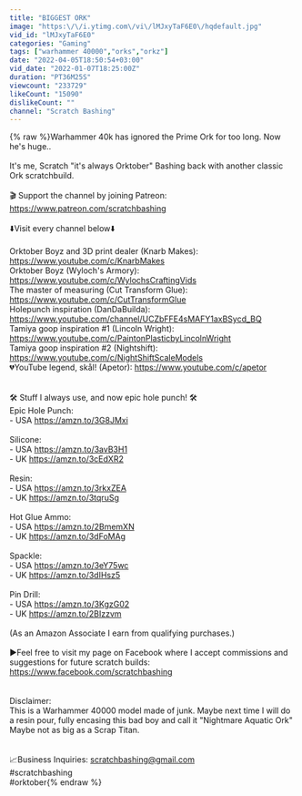 ```yaml
---
title: "BIGGEST ORK"
image: "https:\/\/i.ytimg.com\/vi\/lMJxyTaF6E0\/hqdefault.jpg"
vid_id: "lMJxyTaF6E0"
categories: "Gaming"
tags: ["warhammer 40000","orks","orkz"]
date: "2022-04-05T18:50:54+03:00"
vid_date: "2022-01-07T18:25:00Z"
duration: "PT36M25S"
viewcount: "233729"
likeCount: "15090"
dislikeCount: ""
channel: "Scratch Bashing"
---
```

{% raw %}Warhammer 40k has ignored the Prime Ork for too long. Now he's huge..<br /><br />It's me, Scratch &quot;it's always Orktober&quot; Bashing back with another classic Ork scratchbuild.<br /><br />🎬 Support the channel by joining Patreon: <a rel="nofollow" target="blank" href="https://www.patreon.com/scratchbashing">https://www.patreon.com/scratchbashing</a><br /><br />⬇️Visit every channel below⬇️ <br /><br />Orktober Boyz and 3D print dealer (Knarb Makes): <a rel="nofollow" target="blank" href="https://www.youtube.com/c/KnarbMakes">https://www.youtube.com/c/KnarbMakes</a><br />Orktober Boyz (Wyloch's Armory): <a rel="nofollow" target="blank" href="https://www.youtube.com/c/WylochsCraftingVids">https://www.youtube.com/c/WylochsCraftingVids</a><br />The master of measuring (Cut Transform Glue): <a rel="nofollow" target="blank" href="https://www.youtube.com/c/CutTransformGlue">https://www.youtube.com/c/CutTransformGlue</a><br />Holepunch inspiration (DanDaBuilda): <a rel="nofollow" target="blank" href="https://www.youtube.com/channel/UCZbFFE4sMAFY1axBSycd_BQ">https://www.youtube.com/channel/UCZbFFE4sMAFY1axBSycd_BQ</a><br />Tamiya goop inspiration #1 (Lincoln Wright): <a rel="nofollow" target="blank" href="https://www.youtube.com/c/PaintonPlasticbyLincolnWright">https://www.youtube.com/c/PaintonPlasticbyLincolnWright</a><br />Tamiya goop inspiration #2 (Nightshift): <a rel="nofollow" target="blank" href="https://www.youtube.com/c/NightShiftScaleModels">https://www.youtube.com/c/NightShiftScaleModels</a><br />💔YouTube legend, skål! (Apetor): <a rel="nofollow" target="blank" href="https://www.youtube.com/c/apetor">https://www.youtube.com/c/apetor</a><br /><br /><br />🛠 Stuff I always use, and now epic hole punch! 🛠 <br />Epic Hole Punch:<br />- USA <a rel="nofollow" target="blank" href="https://amzn.to/3G8JMxi">https://amzn.to/3G8JMxi</a><br /><br />Silicone:<br />- USA <a rel="nofollow" target="blank" href="https://amzn.to/3avB3H1">https://amzn.to/3avB3H1</a><br />- UK <a rel="nofollow" target="blank" href="https://amzn.to/3cEdXR2">https://amzn.to/3cEdXR2</a><br /><br />Resin:<br />- USA <a rel="nofollow" target="blank" href="https://amzn.to/3rkxZEA">https://amzn.to/3rkxZEA</a><br />- UK <a rel="nofollow" target="blank" href="https://amzn.to/3tqruSg">https://amzn.to/3tqruSg</a><br /><br />Hot Glue Ammo:<br />- USA <a rel="nofollow" target="blank" href="https://amzn.to/2BmemXN">https://amzn.to/2BmemXN</a><br />- UK <a rel="nofollow" target="blank" href="https://amzn.to/3dFoMAg">https://amzn.to/3dFoMAg</a><br /><br />Spackle:<br />- USA <a rel="nofollow" target="blank" href="https://amzn.to/3eY75wc">https://amzn.to/3eY75wc</a><br />- UK <a rel="nofollow" target="blank" href="https://amzn.to/3dIHsz5">https://amzn.to/3dIHsz5</a><br /><br />Pin Drill:<br />- USA <a rel="nofollow" target="blank" href="https://amzn.to/3KgzG02">https://amzn.to/3KgzG02</a><br />- UK <a rel="nofollow" target="blank" href="https://amzn.to/2BIzzvm">https://amzn.to/2BIzzvm</a><br /><br />(As an Amazon Associate I earn from qualifying purchases.)<br /><br />▶️Feel free to visit my page on Facebook where I accept commissions and suggestions for future scratch builds: <a rel="nofollow" target="blank" href="https://www.facebook.com/scratchbashing">https://www.facebook.com/scratchbashing</a><br /><br /><br />Disclaimer:<br />This is a Warhammer 40000 model made of junk. Maybe next time I will do a resin pour, fully encasing this bad boy and call it &quot;Nightmare Aquatic Ork&quot; Maybe not as big as a Scrap Titan. <br /><br /><br />📈Business Inquiries: scratchbashing@gmail.com<br />#scratchbashing<br />#orktober{% endraw %}
